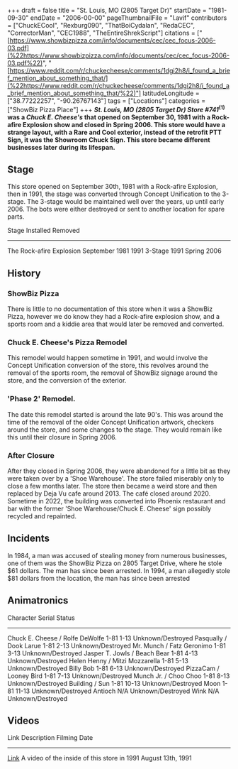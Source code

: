 +++
draft = false
title = "St. Louis, MO (2805 Target Dr)"
startDate = "1981-09-30"
endDate = "2006-00-00"
pageThumbnailFile = "l.avif"
contributors = ["ChuckECool", "Rexburg090", "ThatBoiCydalan", "RedaCEC", "CorrectorMan", "CEC1988", "TheEntireShrekScript"]
citations = ["[https://www.showbizpizza.com/info/documents/cec/cec_focus-2006-03.pdf](%22https://www.showbizpizza.com/info/documents/cec/cec_focus-2006-03.pdf%22)", "[https://www.reddit.com/r/chuckecheese/comments/1dgi2h8/i_found_a_brief_mention_about_something_that/](%22https://www.reddit.com/r/chuckecheese/comments/1dgi2h8/i_found_a_brief_mention_about_something_that/%22)"]
latitudeLongitude = ["38.77222257", "-90.26767143"]
tags = ["Locations"]
categories = ["ShowBiz Pizza Place"]
+++
***St. Louis, MO (2805 Target Dr)* ***Store #741*<sup>(1)</sup> was a *Chuck E. Cheese's* that opened on September 30, 1981 with a Rock-afire Explosion show and closed in Spring 2006.
This store would have a strange layout, with a Rare and Cool exterior, instead of the retrofit PTT Sign, it was the Showroom Chuck Sign. This store became different businesses later during its lifespan.****

## Stage

This store opened on September 30th, 1981 with a Rock-afire Explosion, then in 1991, the stage was converted through Concept Unification to the 3-stage. The 3-stage would be maintained well over the years, up until early 2006. The bots were either destroyed or sent to another location for spare parts.

  Stage                      Installed        Removed
  -------------------------- ---------------- -------------
  The Rock-afire Explosion   September 1981   1991
  3-Stage                    1991             Spring 2006

## History

### ShowBiz Pizza

There is little to no documentation of this store when it was a ShowBiz Pizza, however we do know they had a Rock-afire explosion show, and a sports room and a kiddie area that would later be removed and converted.

### Chuck E. Cheese's Pizza Remodel

This remodel would happen sometime in 1991, and would involve the Concept Unification conversion of the store, this revolves around the removal of the sports room, the removal of ShowBiz signage around the store, and the conversion of the exterior.

### 'Phase 2' Remodel.

The date this remodel started is around the late 90's. This was around the time of the removal of the older Concept Unification artwork, checkers around the store, and some changes to the stage. They would remain like this until their closure in Spring 2006.

### After Closure

After they closed in Spring 2006, they were abandoned for a little bit as they were taken over by a 'Shoe Warehouse'. The store failed miserably only to close a few months later. The store then became a weird store and then replaced by Deja Vu cafe around 2013. The café closed around 2020. Sometime in 2022, the building was converted into Phoenix restaurant and bar with the former 'Shoe Warehouse/Chuck E. Cheese' sign possibly recycled and repainted.

## Incidents

In 1984, a man was accused of stealing money from numerous businesses, one of them was the ShowBiz Pizza on 2805 Target Drive, where he stole $61 dollars. The man has since been arrested.
In 1994, a man allegedly stole $81 dollars from the location, the man has since been arrested

## Animatronics

  Character                         Serial       Status
  --------------------------------- ------------ -------------------
  Chuck E. Cheese / Rolfe DeWolfe   1-81 1-13    Unknown/Destroyed
  Pasqually / Dook Larue            1-81 2-13    Unknown/Destroyed
  Mr. Munch / Fatz Geronimo         1-81 3-13    Unknown/Destroyed
  Jasper T. Jowls / Beach Bear      1-81 4-13    Unknown/Destroyed
  Helen Henny / Mitzi Mozzarella    1-81 5-13    Unknown/Destroyed
  Billy Bob                         1-81 6-13    Unknown/Destroyed
  PizzaCam / Looney Bird            1-81 7-13    Unknown/Destroyed
  Munch Jr. / Choo Choo             1-81 8-13    Unknown/Destroyed
  Building / Sun                    1-81 10-13   Unknown/Destroyed
  Moon                              1-81 11-13   Unknown/Destroyed
  Antioch                           N/A          Unknown/Destroyed
  Wink                              N/A          Unknown/Destroyed

## Videos

  Link                                   Description                                   Filming Date
  -------------------------------------- --------------------------------------------- -------------------
  [Link](https://youtu.be/SeeRKV_A5RM)   A video of the inside of this store in 1991   August 13th, 1991
